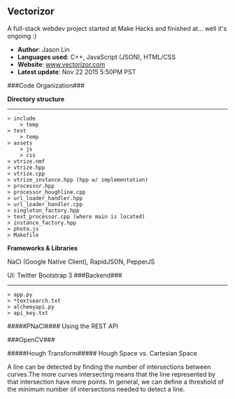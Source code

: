 ## Vectorizor
A full-stack webdev project started at Make Hacks and finished at... well it's ongoing :)

- **Author**: Jason Lin
- **Languages used**: C++, JavaScript (JSON), HTML/CSS
- **Website**: www.vectorizor.com
- **Latest update**: Nov 22 2015 5:50PM PST

###Code Organization###

**Directory structure**

---

	> include
		> temp
	> test 
		> temp
	> assets
		> js
		> css
	> vtrize.nmf
	> vtrize.hpp
	> vtrize.cpp
	> vtrize_instance.hpp (hpp w/ implementation) 
	> processor.hpp
	> processor_houghline.cpp
	> url_loader_handler.hpp
	> url_loader_handler.cpp
	> singleton_factory.hpp
	> text_processor.cpp (where main is located)
	> instance_factory.hpp
	> photo.js
	> Makefile
	
	

**Frameworks & Libraries**

NaCl (Google Native Client), RapidJSON, PepperJS

UI: Twitter Bootstrap 3
###Backend###

---

	> app.py
	> *textsearch.txt
	> alchemyapi.py
	> api_key.txt

#####PNaCl####
Using the REST API

###OpenCV###

#####Hough Transform#####
Hough Space vs. Cartesian Space

A line can be detected by finding the number of intersections between curves.The more curves intersecting means that the line represented by that intersection have more points. In general, we can define a threshold of the minimum number of intersections needed to detect a line.

